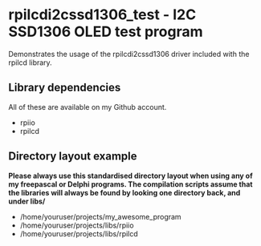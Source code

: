 # rpilcdi2cssd1306_test - I2C SSD1306 OLED test program

Demonstrates the usage of the rpilcdi2cssd1306 driver included with the rpilcd library.

## Library dependencies

All of these are available on my Github account.

* rpiio
* rpilcd

## Directory layout example

**Please always use this standardised directory layout when using any of my freepascal or Delphi programs. The compilation scripts assume that the libraries will always be found by looking one directory back, and under libs/<name>**

* /home/youruser/projects/my_awesome_program
* /home/youruser/projects/libs/rpiio
* /home/youruser/projects/libs/rpilcd

